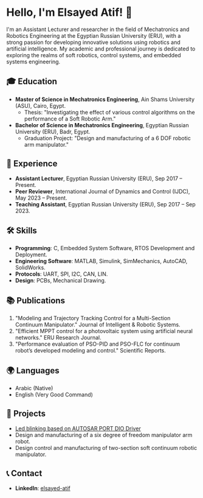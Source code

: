 # Hello, I'm Elsayed Atif! 👋

I'm an Assistant Lecturer and researcher in the field of Mechatronics and Robotics Engineering at the Egyptian Russian University (ERU), with a strong passion for developing innovative solutions using robotics and artificial intelligence. My academic and professional journey is dedicated to exploring the realms of soft robotics, control systems, and embedded systems engineering.

## 🎓 Education
- **Master of Science in Mechatronics Engineering**, Ain Shams University (ASU), Cairo, Egypt.
  - Thesis: "Investigating the effect of various control algorithms on the performance of a Soft Robotic Arm."
- **Bachelor of Science in Mechatronics Engineering**, Egyptian Russian University (ERU), Badr, Egypt.
  - Graduation Project: "Design and manufacturing of a 6 DOF robotic arm manipulator."

## 💼 Experience
- **Assistant Lecturer**, Egyptian Russian University (ERU), Sep 2017 – Present.
- **Peer Reviewer**, International Journal of Dynamics and Control (IJDC), May 2023 – Present.
- **Teaching Assistant**, Egyptian Russian University (ERU), Sep 2017 – Sep 2023.

## 🛠 Skills
- **Programming**: C, Embedded System Software, RTOS Development and Deployment.
- **Engineering Software**: MATLAB, Simulink, SimMechanics, AutoCAD, SolidWorks.
- **Protocols**: UART, SPI, I2C, CAN, LIN.
- **Design**: PCBs, Mechanical Drawing.

## 📚 Publications
1. "Modeling and Trajectory Tracking Control for a Multi-Section Continuum Manipulator." Journal of Intelligent & Robotic Systems.
2. "Efficient MPPT control for a photovoltaic system using artificial neural networks." ERU Research Journal.
3. "Performance evaluation of PSO-PID and PSO-FLC for continuum robot’s developed modeling and control." Scientific Reports.

## 🌍 Languages
- Arabic (Native)
- English (Very Good Command)

## 📁 Projects
- [Led blinking based on AUTOSAR PORT DIO Driver](https://github.com/Elsayed-Atif/Led-blinking-based-on-AUTOSAR-PORT-DIO-Driver)
- Design and manufacturing of a six degree of freedom manipulator arm robot.
- Design control and manufacturing of two-section soft continuum robotic manipulator.

## 📞 Contact
- **LinkedIn**: [elsayed-atif](https://www.linkedin.com/in/elsayed-atif/)
